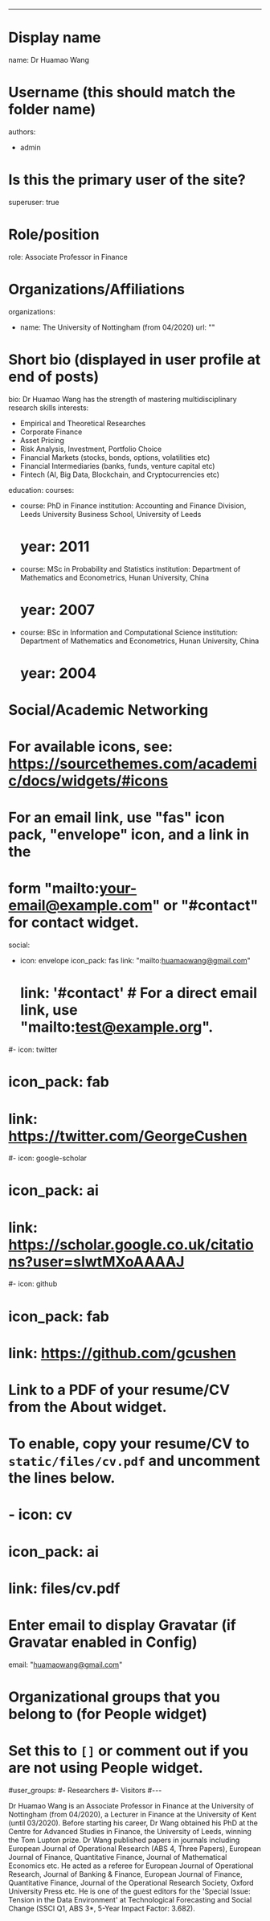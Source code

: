 ---
# Display name
name: Dr Huamao Wang

# Username (this should match the folder name)
authors:
- admin

# Is this the primary user of the site?
superuser: true

# Role/position
role: Associate Professor in Finance

# Organizations/Affiliations
organizations:
- name: The University of Nottingham (from 04/2020)
  url: ""

# Short bio (displayed in user profile at end of posts)
bio: Dr Huamao Wang has the strength of mastering multidisciplinary research skills
interests:
- Empirical and Theoretical Researches
- Corporate Finance
- Asset Pricing
- Risk Analysis, Investment, Portfolio Choice
- Financial Markets (stocks, bonds, options, volatilities etc)
- Financial Intermediaries (banks, funds, venture capital etc)
- Fintech (AI, Big Data, Blockchain, and Cryptocurrencies etc)

education:
  courses:
  - course: PhD in Finance
    institution: Accounting and Finance Division, Leeds University Business School, University of Leeds
    # year: 2011
  - course: MSc in Probability and Statistics 
    institution: Department of Mathematics and Econometrics, Hunan University, China
    # year: 2007
  - course: BSc in Information and Computational Science
    institution: Department of Mathematics and Econometrics, Hunan University, China
    # year: 2004

# Social/Academic Networking
# For available icons, see: https://sourcethemes.com/academic/docs/widgets/#icons
#   For an email link, use "fas" icon pack, "envelope" icon, and a link in the
#   form "mailto:your-email@example.com" or "#contact" for contact widget.
social:
- icon: envelope
  icon_pack: fas
  link: "mailto:huamaowang@gmail.com"
  # link: '#contact'  # For a direct email link, use "mailto:test@example.org".
#- icon: twitter
#  icon_pack: fab
#  link: https://twitter.com/GeorgeCushen
#- icon: google-scholar
#  icon_pack: ai
#  link: https://scholar.google.co.uk/citations?user=sIwtMXoAAAAJ
#- icon: github
#  icon_pack: fab
#  link: https://github.com/gcushen
# Link to a PDF of your resume/CV from the About widget.
# To enable, copy your resume/CV to `static/files/cv.pdf` and uncomment the lines below.  
# - icon: cv
#   icon_pack: ai
#   link: files/cv.pdf

# Enter email to display Gravatar (if Gravatar enabled in Config)
email: "huamaowang@gmail.com"
  
# Organizational groups that you belong to (for People widget)
#   Set this to `[]` or comment out if you are not using People widget.  
#user_groups:
#- Researchers
#- Visitors
#---

Dr Huamao Wang is an Associate Professor in Finance at the University of Nottingham (from 04/2020), a Lecturer in Finance at the University of Kent (until 03/2020). Before starting his career, Dr Wang obtained his PhD at the Centre for Advanced Studies in Finance, the University of Leeds, winning the Tom Lupton prize. Dr Wang published papers in journals including European Journal of Operational Research (ABS 4, Three Papers), European Journal of Finance, Quantitative Finance, Journal of Mathematical Economics etc. He acted as a referee for European Journal of Operational Research, Journal of Banking & Finance, European Journal of Finance, Quantitative Finance, Journal of the Operational Research Society, Oxford University Press etc. He is one of the guest editors for the 'Special Issue: Tension in the Data Environment' at Technological Forecasting and Social Change (SSCI Q1, ABS 3*, 5-Year Impact Factor: 3.682).  
